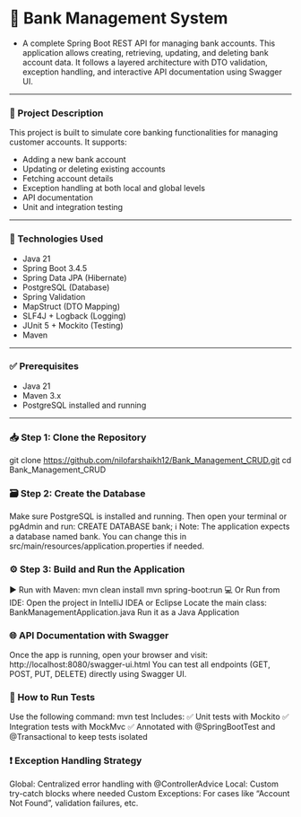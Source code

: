 # 🏦 Bank Management System
- A complete Spring Boot REST API for managing bank accounts. This application allows creating, retrieving, updating, and deleting bank account data.
It follows a layered architecture with DTO validation, exception handling, and interactive API documentation using Swagger UI.
---
### 📌 Project Description
This project is built to simulate core banking functionalities for managing customer accounts. It supports:
- Adding a new bank account
- Updating or deleting existing accounts
- Fetching account details
- Exception handling at both local and global levels
- API documentation 
- Unit and integration testing
---
### 🧰 Technologies Used
- Java 21
- Spring Boot 3.4.5
- Spring Data JPA (Hibernate)
- PostgreSQL (Database)
- Spring Validation
- MapStruct (DTO Mapping)
- SLF4J + Logback (Logging)
- JUnit 5 + Mockito (Testing)
- Maven
---
### ✅ Prerequisites
- Java 21
- Maven 3.x
- PostgreSQL installed and running
---
### 📥 Step 1: Clone the Repository
git clone https://github.com/nilofarshaikh12/Bank_Management_CRUD.git
cd Bank_Management_CRUD

### 🗃️ Step 2: Create the Database
Make sure PostgreSQL is installed and running.
Then open your terminal or pgAdmin and run:
CREATE DATABASE bank;
ℹ️ Note: The application expects a database named bank. You can change this in src/main/resources/application.properties if needed.

### ⚙️ Step 3: Build and Run the Application
▶️ Run with Maven:
mvn clean install
mvn spring-boot:run
💻 Or Run from IDE:
Open the project in IntelliJ IDEA or Eclipse
Locate the main class: BankManagementApplication.java
Run it as a Java Application

### 🌐 API Documentation with Swagger
Once the app is running, open your browser and visit:
http://localhost:8080/swagger-ui.html
You can test all endpoints (GET, POST, PUT, DELETE) directly using Swagger UI.

### 🧪 How to Run Tests
Use the following command:
mvn test
Includes:
✅ Unit tests with Mockito
✅ Integration tests with MockMvc
✅ Annotated with @SpringBootTest and @Transactional to keep tests isolated

### ❗ Exception Handling Strategy
Global: Centralized error handling with @ControllerAdvice
Local: Custom try-catch blocks where needed
Custom Exceptions: For cases like “Account Not Found”, validation failures, etc.





